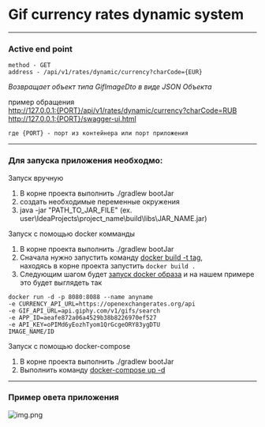 # Gif currency rates dynamic system

---

### Active end point
```
method - GET
address - /api/v1/rates/dynamic/currency?charCode={EUR}
```
_Возвращает объект типа GifImageDto в виде JSON Объекта_

пример обращения  
<http://127.0.0.1:{PORT}/api/v1/rates/dynamic/currency?charCode=RUB> <br/>
<http://127.0.0.1:{PORT}/swagger-ui.html>

```где {PORT} - порт из контейнера или порт приложения```

---

### Для запуска приложения необходмо:

Запуск вручную
1. В корне проекта выполнить ./gradlew bootJar 
2. создать необходимые переменные окружения
3. java -jar "PATH_TO_JAR_FILE" (ex. user\IdeaProjects\project_name\build\libs\JAR_NAME.jar)

Запуск с помощью docker комманды
1. В корне проекта выполнить ./gradlew bootJar
2. Сначала нужно запустить команду  [docker build -t tag](https://docs.docker.com/engine/reference/commandline/build/), <br/>
находясь в корне проекта запустить ```docker build .```
3. Следующим шагом будет [запуск docker образа](https://docs.docker.com/engine/reference/commandline/run/) и на нашем примере это будет выглядеть так <br/>
``` 
docker run -d -p 8080:8088 --name anyname 
-e CURRENCY_API_URL=https://openexchangerates.org/api 
-e GIF_API_URL=api.giphy.com/v1/gifs/search 
-e APP_ID=aeafe872a06a4529b38b8226970ef527 
-e API_KEY=oPIMd6yEozhTyom1QrGcgeORY83ygDTU 
IMAGE_NAME/ID
```

Запуск с помощью docker-compose
1. В корне проекта выполнить ./gradlew bootJar  
2. Выполнить команду [docker-compose up -d](https://docs.docker.com/compose/reference/up/)
---
 
### Пример овета приложения 

![img.png](img.png)



